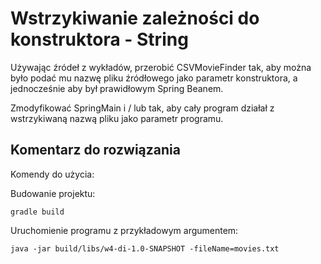 # Wstrzykiwanie zależności do konstruktora - String

Używając źródeł z wykładów, przerobić CSVMovieFinder tak, aby można było podać mu nazwę pliku źródłowego jako parametr konstruktora, a jednocześnie aby był prawidłowym Spring Beanem.

Zmodyfikować SpringMain i / lub tak, aby cały program działał z wstrzykiwaną nazwą pliku jako parametr programu.

## Komentarz do rozwiązania

Komendy do użycia:

Budowanie projektu:

    gradle build
    
Uruchomienie programu z przykładowym argumentem:

    java -jar build/libs/w4-di-1.0-SNAPSHOT -fileName=movies.txt
